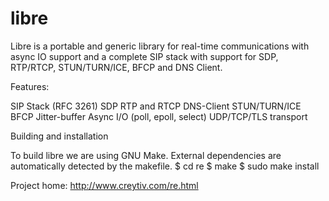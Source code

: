 libre
=====

Libre is a portable and generic library for real-time communications with async IO support 
and a complete SIP stack with support for SDP, RTP/RTCP, STUN/TURN/ICE, BFCP and DNS Client.

Features:

SIP Stack (RFC 3261)
SDP
RTP and RTCP
DNS-Client
STUN/TURN/ICE
BFCP
Jitter-buffer
Async I/O (poll, epoll, select)
UDP/TCP/TLS transport


Building and installation

To build libre we are using GNU Make. External dependencies are automatically detected by the makefile.
$ cd re
$ make
$ sudo make install


Project home: http://www.creytiv.com/re.html
